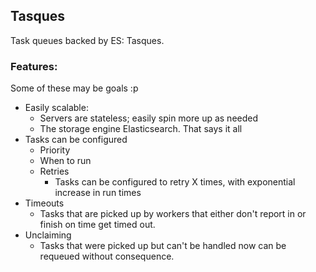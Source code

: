 ## Tasques

Task queues backed by ES: Tasques.

### Features:

Some of these may be goals :p

- Easily scalable:
  - Servers are stateless; easily spin more up as needed
  - The storage engine Elasticsearch. That says it all
- Tasks can be configured
  - Priority
  - When to run
  - Retries
    - Tasks can be configured to retry X times, with exponential increase in run times
- Timeouts
  - Tasks that are picked up by workers that either don't report in or finish on time get timed out.
- Unclaiming
  - Tasks that were picked up but can't be handled now can be requeued without consequence.
